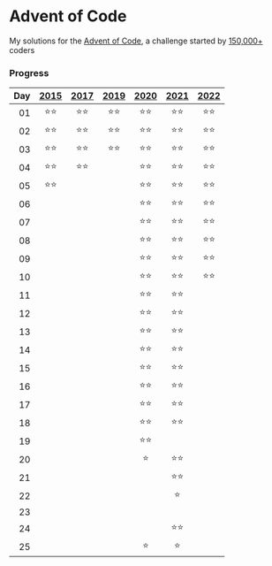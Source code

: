 # Advent of Code

My solutions for the [Advent of Code](https://adventofcode.com), a challenge started by [150,000+](https://adventofcode.com/2021/stats) coders

### Progress
|Day|[2015](https://adventofcode.com/2015)|[2017](https://adventofcode.com/2017)|[2019](https://adventofcode.com/2019)|[2020](https://adventofcode.com/2020)|[2021](https://adventofcode.com/2021)|[2022](https://adventofcode.com/2022)|
|--:| :---: | :---: | :---: | :---: | :---: | :---: |
01|:star::star:|:star::star:|:star::star:|:star::star:|:star::star:|:star::star:
02|:star::star:|:star::star:|:star::star:|:star::star:|:star::star:|:star::star:
03|:star::star:|:star::star:|:star::star:|:star::star:|:star::star:|:star::star:
04|:star::star:|:star::star:||:star::star:|:star::star:|:star::star:
05|:star::star:|||:star::star:|:star::star:|:star::star:
06||||:star::star:|:star::star:|:star::star:
07||||:star::star:|:star::star:|:star::star:
08||||:star::star:|:star::star:|:star::star:
09||||:star::star:|:star::star:|:star::star:
10||||:star::star:|:star::star:|:star::star:
11||||:star::star:|:star::star:|
12||||:star::star:|:star::star:|
13||||:star::star:|:star::star:|
14||||:star::star:|:star::star:|
15||||:star::star:|:star::star:|
16||||:star::star:|:star::star:|
17||||:star::star:|:star::star:|
18||||:star::star:|:star::star:|
19||||:star::star:||
20||||:star:|:star::star:|
21|||||:star::star:|
22|||||:star:|
23||||||
24|||||:star::star:|
25||||:star:|:star:|
